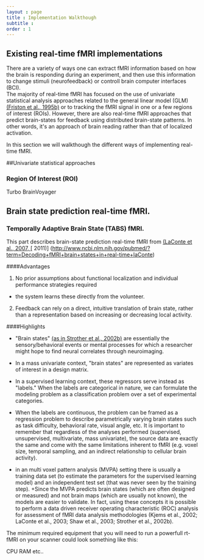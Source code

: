```yaml
---
layout : page
title : Implementation Walkthough
subtitle : 
order : 1
---
```

## Existing real-time fMRI implementations

There are a variety of ways one can extract fMRI information based on how the brain is responding during an experiment, and then
 use this information to change stimuli (neurofeedback) or controll brain computer interfaces (BCI).  
The majority of real-time fMRI has focused on the use of univariate statistical analysis approaches related to the general linear model
(GLM) [\(Friston et al., 1995b\)](http://spin.ecn.purdue.edu/fmri/PDFLibrary/FristonK_HBM_1995_2_189_210.pdf) or to tracking the 
fMRI signal in one or a few regions of interest (ROIs). However, there are also real-time fMRI approaches that predict brain-states for feedback using distributed brain-state patterns. In other words, it's an approach of brain reading rather than that of localized activation.

In this section we will walkthough the different ways of implementing real-time fMRI.




##Univariate statistical approaches


### Region Of Interest (ROI)


Turbo BrainVoyager



##  Brain state prediction real-time fMRI.


### Temporally Adaptive Brain State (TABS) fMRI.

This part describes brain-state prediction real-time fMRI from [\(LaConte et al., 2007, ](http://www.ncbi.nlm.nih.gov/pubmed/17133383)[ 2011\)] (http://www.ncbi.nlm.nih.gov/pubmed/?term=Decoding+fMRI+brain+states+in+real-time+laConte)

####Advantages
1. No prior assumptions about functional localization and individual performance strategies required
  + the system learns these directly from the volunteer. 
2. Feedback can rely on a direct, intuitive translation of brain state, rather than a representation based on
increasing or decreasing local activity. 

####Highlights

+ "Brain states" [(as in Strother et al., 2002b)](http://www.ncbi.nlm.nih.gov/pubmed/11906218) are essentially the sensory/behavioral events or mental processes for which
a researcher might hope to find neural correlates through neuroimaging.
+ In a mass univariate context, "brain states" are represented as variates of interest in a design matrix. 
+ In a supervised learning context, these regressors serve instead as "labels." 
   When the labels are categorical in nature, we can formulate the modeling
   problem as a classification problem over a set of experimental
   categories. 
+ When the labels are continuous, the problem can be
framed as a regression problem to describe parametrically varying
brain states such as task difficulty, behavioral rate, visual angle, etc. It is
important to remember that regardless of the analyses performed
(supervised, unsupervised, multivariate, mass univariate), the source
data are exactly the same and come with the same limitations inherent
to fMRI (e.g. voxel size, temporal sampling, and an indirect
relationship to cellular brain activity). 

+ in an multi voxel pattern analysis (MVPA) setting there is
usually a training data set (to estimate the parameters for the
supervised learning model) and an independent test set (that was
never seen by the training step). 
+Since the MVPA predicts brain states
(which are often designed or measured) and not brain maps (which
are usually not known), the models are easier to validate. In fact, using
these concepts it is possible to perform a data driven receiver
operating characteristic (ROC) analysis for assessment of fMRI data
analysis methodologies (Kjems et al., 2002; LaConte et al., 2003; Shaw
et al., 2003; Strother et al., 2002b).




The minimum required equipment that you will need to run a powerfull rt-fMRI on your scanner could look something like this:

CPU
RAM
etc.. 


